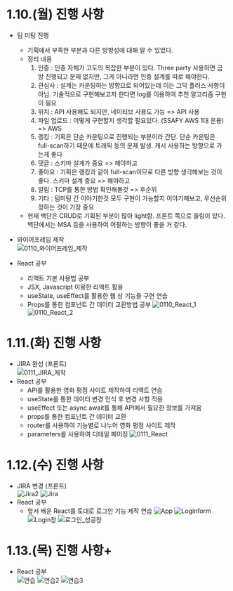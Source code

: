 # 1.10.(월) 진행 사항
* 팀 미팅 진행 
	* 기획에서 부족한 부분과 다른 방향성에 대해 알 수 있었다. 
  * 정리 내용
    1. 인증 : 인증 자체가 고도의 복잡한 부분이 있다. Three party 사용하면 금방 진행되고 문제 없지만, 그게 아니라면 인증 설계를 따로 해야한다.   
    2. 관심사 : 설계는 카운팅하는 방향으로 되어있는데 이는 그닥 플러스 사항이 아님. 기술적으로 구현해보고자 한다면 log를 이용하여 추천 알고리즘 구현이 필요 
    3. 위치 : API 사용해도 되지만, 네이티브 사용도 가능 => API 사용
    4. 파일 업로드 : 어떻게 구현할지 생각할 필요있다. (SSAFY AWS 1대 운용) => AWS 
    5. 랭킹 : 기획은 단순 카운팅으로 진행되는 부분이라 간단. 단순 카운팅은 full-scan하기 때문에 트래픽 등의 문제 발생.  캐시 사용하는 방향으로 가는게 좋다
    6. 댓글 : 스키마 설계가 중요 => 해야하고
    7. 좋아요 : 기획은 랭킹과 같이 full-scan이므로 다른 방향 생각해보는 것이 좋다. 스키마 설계 중요 => 해야하고
    8. 알림 : TCP를 통한 방법 확인해볼것 => 후순위
    9. 기타 : 팀미팅 간 이야기한것 모두 구현이 가능할지 이야기해보고, 우선순위 정하는 것이 가장 중요 
  * 현재 백단은 CRUD로 기획된 부분이 많아 light함. 프론트 쪽으로 쏠림이 있다. 백단에서는 MSA 등을 사용하여 어필하는 방향이 좋을 거 같다.

* 와이어프레임 제작<br/>
  ![0110_와이어프레임_제작](/uploads/7ec2197427b2a274e862818c6a080b11/0110_와이어프레임_제작.JPG)

* React 공부<br/>
  * 리액트 기본 사용법 공부
  * JSX, Javascript 이용한 리액트 활용
  * useState, useEffect를 활용한 웹 상 기능들 구현 연습
  * Props를 통한 컴포넌트 간 데이터 교환방법 공부
  ![0110_React_1](/uploads/9223b7b89471f2f2a3726011675c18e8/0110_React_1.JPG)
  ![0110_React_2](/uploads/9e587181d23e8d7466c95e833ddb4653/0110_React_2.JPG)

# 1.11.(화) 진행 사항
* JIRA 완성 (프론트)<br/>
  ![0111_JIRA_제작](/uploads/0b1c98431d74ce1f3b9e13ba8656376f/0111_JIRA_제작.JPG)
* React 공부<br/>
  * API를 활용한 영화 평점 사이트 제작하여 리액트 연습
  * useState를 통한 데이터 변경 인식 후 변경 사항 적용
  * useEffect 또는 async await를 통해 API에서 필요한 정보를 가져옴
  * props를 통한 컴포넌트 간 데이터 교환
  * router를 사용하여 기능별로 나누어 영화 평점 사이트 제작
  * parameters를 사용하여 디테일 페이징 
  ![0111_React](/uploads/e5cef43bf94826aba74db8d2eb66ebcf/0111_React.JPG)

# 1.12.(수) 진행 사항
* JIRA 변경 (프론트)<br/>
  ![Jira2](/uploads/1c21d8c6d232ee7fc34e9eac2bed3f2c/Jira2.JPG)
  ![Jira](/uploads/69e02b6054f287ee3439eac0338aae0d/Jira.JPG)
* React 공부<br/>
  * 앞서 배운 React를 토대로 로그인 기능 제작 연습
  ![App](/uploads/87db695c70c3c92d90a3c859be98ed95/App.png)
  ![Loginform](/uploads/0a77b1035e5a293fb70c55965dbbc41d/Loginform.png)
  ![Login창](/uploads/82d19cb0676c96fe535f6c4d168a879a/Login창.JPG)
  ![로그인_성공창](/uploads/8e0329e9fdd3d834c67682335a2fb9c4/로그인_성공창.JPG)

# 1.13.(목) 진행 사항+
* React 공부<br/>
  ![연습](/uploads/8b1dce4826cbb788a9d6042957588acb/연습.JPG)
  ![연습2](/uploads/d8b9fbd3f0baf39ec33a58a6b8d32b91/연습2.JPG)
  ![연습3](/uploads/f93bb036e084a7176fab4a2a7d12be7b/연습3.JPG)
